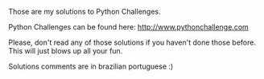 Those are my solutions to Python Challenges.

Python Challenges can be found here:
http://www.pythonchallenge.com

Please, don't read any of those solutions if you haven't done those before. This will just blows up all your fun.

Solutions comments are in brazilian portuguese :)
